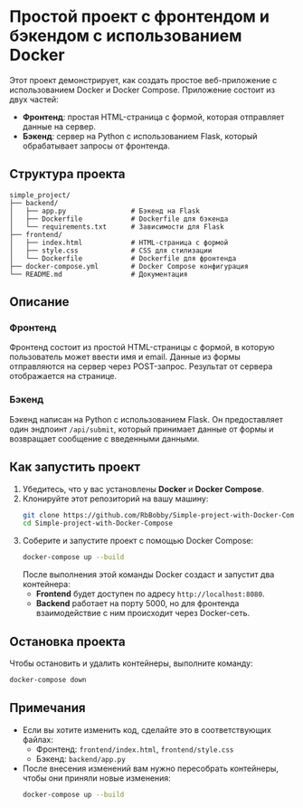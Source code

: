 
# Простой проект с фронтендом и бэкендом с использованием Docker

Этот проект демонстрирует, как создать простое веб-приложение с использованием Docker и Docker Compose. Приложение состоит из двух частей:
- **Фронтенд**: простая HTML-страница с формой, которая отправляет данные на сервер.
- **Бэкенд**: сервер на Python с использованием Flask, который обрабатывает запросы от фронтенда.

## Структура проекта

```
simple_project/
├── backend/
│   ├── app.py                # Бэкенд на Flask
│   ├── Dockerfile            # Dockerfile для бэкенда
│   └── requirements.txt      # Зависимости для Flask
├── frontend/
│   ├── index.html            # HTML-страница с формой
│   ├── style.css             # CSS для стилизации
│   └── Dockerfile            # Dockerfile для фронтенда
├── docker-compose.yml        # Docker Compose конфигурация
└── README.md                 # Документация
```

## Описание

### Фронтенд

Фронтенд состоит из простой HTML-страницы с формой, в которую пользователь может ввести имя и email. Данные из формы отправляются на сервер через POST-запрос. Результат от сервера отображается на странице.

### Бэкенд

Бэкенд написан на Python с использованием Flask. Он предоставляет один эндпоинт `/api/submit`, который принимает данные от формы и возвращает сообщение с введенными данными.

## Как запустить проект

1. Убедитесь, что у вас установлены **Docker** и **Docker Compose**.
2. Клонируйте этот репозиторий на вашу машину:
   ```bash
   git clone https://github.com/RbBobby/Simple-project-with-Docker-Compose.git
   cd Simple-project-with-Docker-Compose
   ```
3. Соберите и запустите проект с помощью Docker Compose:
   ```bash
   docker-compose up --build
   ```
   После выполнения этой команды Docker создаст и запустит два контейнера:
   - **Frontend** будет доступен по адресу `http://localhost:8080`.
   - **Backend** работает на порту 5000, но для фронтенда взаимодействие с ним происходит через Docker-сеть.

## Остановка проекта

Чтобы остановить и удалить контейнеры, выполните команду:
```bash
docker-compose down
```

## Примечания

- Если вы хотите изменить код, сделайте это в соответствующих файлах:
  - Фронтенд: `frontend/index.html`, `frontend/style.css`
  - Бэкенд: `backend/app.py`
- После внесения изменений вам нужно пересобрать контейнеры, чтобы они приняли новые изменения:
  ```bash
  docker-compose up --build
  ```